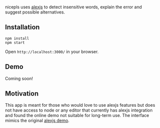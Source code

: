 nicepls uses [alexjs](https://github.com/wooorm/alex) to
detect insensitive words, explain
the error and suggest possible alternatives.

Installation
---
```
npm install
npm start
```

Open `http://localhost:3000/` in your browser.

Demo
---
Coming soon!

Motivation
---
This app is meant for those who would love to use alexjs features but does not have access
to node or any editor that currently has alexjs integration and found the online demo not suitable for long-term use.
The interface mimics the original [alexjs demo](http://alexjs.com/#demo).